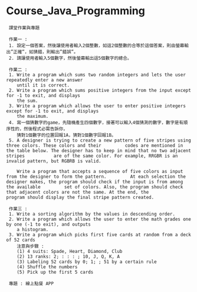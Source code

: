 # Course_Java_Programming
     課堂作業與專題
     
     作業一 : 
     1. 設定一個答案，然後讓使用者輸入2個整數，如這2個整數的合等於這個答案，則由螢幕輸出”正確”，如猜錯，則輸出”錯誤”。 
     2. 請讓使用者輸入5個數字，然後螢幕輸出這5個數字的總合。

     作業二 :
     1. Write a program which sums two random integers and lets the user repeatedly enter a new answer
        until it is correct.
     2. Write a program which sums positive integers from the input except for -1 to exit, and displays 
        the sum.
     3. Write a program which allows the user to enter positive integers except for -1 to exit, and displays
        the maximum.
     4. 寫一個猜數字的game，先隨機產生四個數字，接著可以輸入4個猜測的數字，數字是有順序性的，然後程式必需告訴你，
        猜對1個數字的位置回報1A，猜對1個數字回報1B。
     5. A designer is trying to create a new pattern of five stripes using three colors. These colors and their         codes are mentioned in the table below. The designer has to keep in mind that no two adjacent stripes           are of the same color. For example, RRGBR is an invalid pattern, but RGBRB is valid.

        Write a program that accepts a sequence of five colors as input from the designer to form the pattern.         At each selection the designer makes, the program should check if the input is from among the available         set of colors. Also, the program should check that adjacent colors are not the same. At the end, the           program should display the final stripe pattern created.
        
     作業三 :
     1. Write a sorting algorithm by the values in descending order.
     2. Write a program which allows the user to enter the math grades one by one (-1 to exit), and outputs
        a histogram.
     3. Write a program which picks first five cards at random from a deck of 52 cards
        注意與步驟 :
        (1) 4 suits: Spade, Heart, Diamond, Club
        (2) 13 ranks: 2; : : : ; 10, J, Q, K, A
        (3) Labeling 52 cards by 0; 1; ; 51 by a certain rule
        (4) Shuffle the numbers
        (5) Pick up the first 5 cards
     
     專題 : 線上點餐 APP
